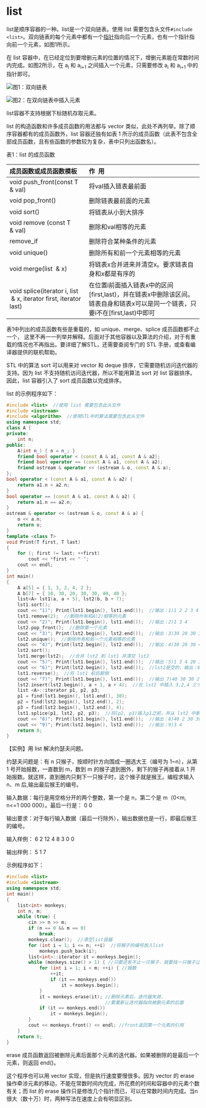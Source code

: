 # list

list是顺序容器的一种。list是一个双向链表。使用 list 需要包含头文件`#include <list>`。双向链表的每个元素中都有一个[指针](http://c.biancheng.net/c/80/)指向后一个元素，也有一个指针指向前一个元素，如图1所示。

在 list 容器中，在已经定位到要增删元素的位置的情况下，增删元素能在常数时间内完成。如图2所示，在 a<sub>i</sub> 和 a<sub>i+1</sub> 之间插入一个元素，只需要修改 a<sub>i</sub> 和 a<sub>i+1</sub> 中的指针即可。

![图1：双向链表](https://upload-images.jianshu.io/upload_images/5436814-40b5d7f15c5f282e.jpg?imageMogr2/auto-orient/strip%7CimageView2/2/w/1240)

![图2：在双向链表中插入元素](https://upload-images.jianshu.io/upload_images/5436814-7bb17f907ed7967a.jpg?imageMogr2/auto-orient/strip%7CimageView2/2/w/1240)

list容器不支持根据下标随机存取元素。

list 的构造函数和许多成员函数的用法都与 vector 类似，此处不再列举。除了顺序容器都有的成员函数外，list 容器还独有如表 1 所示的成员函数（此表不包含全部成员函数，且有些函数的参数较为复杂，表中只列出函数名）。

<caption>表1：list 的成员函数</caption>

| 成员函数或成员函数模板 | 作  用 |
|:-|:-|
| void push_front(const T & val) | 将val插入链表最前面 |
| void pop_front() | 删除链表最前面的元素 |
| void sort() | 将链表从小到大排序 |
| void remove (const T & val) | 删除和val相等的元素 |
| remove_if | 删除符合某种条件的元素 |
| void unique() | 删除所有和前一个元素相等的元素 |
| void merge(list <T> & x) | 将链表x合并进来并清空x。要求链表自身和x都是有序的 |
| void splice(iterator i, list <T> & x, iterator first, iterator last) | 在位置i前面插入链表x中的区间[first,last)，并在链表x中删除该区间。链表自身和链表x可以是同一个链表，只要i不在[first,last)中即可 |

表1中列出的成员函数有些是重载的，如 unique、merge、splice 成员函数都不止一个， 这里不再一一列举并解释。后面对于其他容器以及算法的介绍，对于有重载的情况也不再指出。要详细了解STL，还需要查阅专门的 STL 手册，或查看编译器提供的联机帮助。

STL 中的算法 sort 可以用来对 vector 和 deque 排序，它需要随机访问迭代器的支持。因为 list 不支持随机访问迭代器，所以不能用算法 sort 对 list 容器排序。因此，list 容器引入了 sort 成员函数以完成排序。

list 的示例程序如下：
```c++
#include <list>  //使用 list 需要包含此头文件
#include <iostream>
#include <algorithm>  //使用STL中的算法需要包含此头文件
using namespace std;
class A {
private:
    int n;
public:
    A(int n_) { n = n_; }
    friend bool operator < (const A & a1, const A & a2);
    friend bool operator == (const A & a1, const A & a2);
    friend ostream & operator << (ostream & o, const A & a);
};
bool operator < (const A & a1, const A & a2) {
    return a1.n < a2.n;
}
bool operator == (const A & a1, const A & a2) {
    return a1.n == a2.n;
}
ostream & operator << (ostream & o, const A & a) {
    o << a.n;
    return o;
}
template <class T>
void Print(T first, T last)
{
    for (; first != last; ++first)
        cout << *first << " ";
    cout << endl;
}
int main()
{
    A a[5] = { 1, 3, 2, 4, 2 };
    A b[7] = { 10, 30, 20, 30, 30, 40, 40 };
    list<A> lst1(a, a + 5), lst2(b, b + 7);
    lst1.sort();
    cout << "1)"; Print(lst1.begin(), lst1.end());  //输出：1)1 2 2 3 4
    lst1.remove(2);  //删除所有和A(2)相等的元素
    cout << "2)"; Print(lst1.begin(), lst1.end());  //输出：2)1 3 4
    lst2.pop_front();  //删除第一个元素
    cout << "3)"; Print(lst2.begin(), lst2.end());  //输出：3)30 20 30 30 40 40
    lst2.unique();  //删除所有和前一个元素相等的元素
    cout << "4)"; Print(lst2.begin(), lst2.end());  //输出：4)30 20 30 40
    lst2.sort();
    lst1.merge(lst2);  //合并 lst2 到 lst1 并清空 lst2
    cout << "5)"; Print(lst1.begin(), lst1.end());  //输出：5)1 3 4 20 30 30 40
    cout << "6)"; Print(lst2.begin(), lst2.end());  //lst2是空的，输出：6)
    lst1.reverse();  //将 lst1 前后颠倒
    cout << "7)"; Print(lst1.begin(), lst1.end());  //输出 7)40 30 30 20 4 3 1
    lst2.insert(lst2.begin(), a + 1, a + 4);  //在 lst2 中插入 3,2,4 三个元素
    list <A>::iterator p1, p2, p3;
    p1 = find(lst1.begin(), lst1.end(), 30);
    p2 = find(lst2.begin(), lst2.end(), 2);
    p3 = find(lst2.begin(), lst2.end(), 4);
    lst1.splice(p1, lst2, p2, p3);  //将[p2, p3)插入p1之前，并从 lst2 中删除[p2,p3)
    cout << "8)"; Print(lst1.begin(), lst1.end());  //输出：8)40 2 30 30 20 4 3 1
    cout << "9)"; Print(lst2.begin(), lst2.end());  //输出：9)3 4
    return 0;
}
```

【实例】用 list 解决约瑟夫问题。

约瑟夫问题是：有 n 只猴子，按顺时针方向围成一圈选大王（编号为 1~n），从第 1 号开始报数，一直数到 m，数到 m 的猴子退到圈外，剩下的猴子再接着从 1 开始报数。就这样，直到圈内只剩下一只猴子时，这个猴子就是猴王。编程求输入 n、m 后,输出最后猴王的编号。

输入数据：每行是用空格分开的两个整数，第一个是 n，第二个是 m（0<m, n<=1 000 000）。最后一行是：
0 0

输出要求：对于每行输入数据（最后一行除外），输出数据也是一行，即最后猴王的编号。

输入样例：
6 2
12 4
8 3
0 0

输出样例：
5
1
7

示例程序如下：
```c++
#include <list>
#include <iostream>
using namespace std;
int main()
{
    list<int> monkeys;
    int n, m;
    while (true) {
        cin >> n >> m;
        if (n == 0 && m == 0)
            break;
        monkeys.clear();  //清空list容器
        for (int i = 1; i <= n; ++i)  //将猴子的编号放入list
            monkeys.push_back(i);
        list<int>::iterator it = monkeys.begin();
        while (monkeys.size() > 1) { //只要还有不止一只猴子，就要找一只猴子让其出列
            for (int i = 1; i < m; ++i) { //报数
                ++it;
                if (it == monkeys.end())
                    it = monkeys.begin();
            }
            it = monkeys.erase(it); //删除元素后，迭代器失效，
                                    //要重新让迭代器指向被删元素的后面
            if (it == monkeys.end())
                it = monkeys.begin();
        }
        cout << monkeys.front() << endl; //front返回第一个元素的引用
    }
    return 0;
}
```
erase 成员函数返回被删除元素后面那个元素的迭代器。如果被删除的是最后一个元素，则返回 end()。

这个程序也可以用 vector 实现，但是执行速度要慢很多。因为 vector 的 erase 操作牵涉元素的移动，不能在常数时间内完成，所花费的时间和容器中的元素个数有关；而 list 的 erase 操作只是修改几个指针而已，可以在常数时间内完成。当n很大（数十万）时，两种写法在速度上会有明显区别。